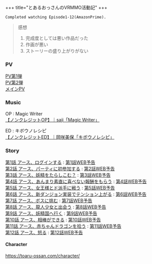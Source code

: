 +++
title="とあるおっさんのVRMMO活動記"
+++


```
Completed watching Episode1-12(AmazonPrime).
```

> 感想  
> 1. 完成度としては悪い作品だった
> 2. 作画が悪い
> 3. ストーリーの盛り上がりがない


### PV
[PV第1弾](https://youtu.be/77WX-vYqWJo)\
[PV第2弾](https://youtu.be/Cqwf25EBp3w)\
[メインPV](https://youtu.be/F4GcYnkbYKo)

### Music
OP : Magic Writer\
[【ノンクレジットOP】｜saji「Magic Writer」](https://youtu.be/X6wpOpTUcRw)

ED : キボウノレシピ\
[【ノンクレジットED】｜岡咲美保「キボウノレシピ」](https://youtu.be/XvQ83Fna5PY)

### Story
[第1話 アース、ログインする](https://toaru-ossan.com/story/01.html) : [第1話WEB予告](https://www.youtube.com/watch?v=aq7sDCCjkLo)\
[第2話 アース、パーティに初参加する](https://toaru-ossan.com/story/02.html) : [第2話WEB予告](https://www.youtube.com/watch?v=P8RKizb9PAw)\
[第3話 アース、妖精をたらしこむ？](https://toaru-ossan.com/story/03.html) : [第3話WEB予告](https://www.youtube.com/watch?v=4BaYjxmW_YQ)\
[第4話 アース、あんまり素直に喜べない報酬をもらう](https://toaru-ossan.com/story/04.html) : [第4話WEB予告](https://www.youtube.com/watch?v=DiR0JXWM3yc)\
[第5話 アース、女王様とド派手に戦う](https://toaru-ossan.com/story/05.html) : [第5話WEB予告](https://www.youtube.com/watch?v=6WpMz2Xd1wI)\
[第6話 アース、新ダンジョン実装でテンション上がる](https://toaru-ossan.com/story/06.html) : [第6話WEB予告](https://www.youtube.com/watch?v=xbr8cb-kap4)\
[第7話 アース、ボスに挑む](https://toaru-ossan.com/story/07.html) : [第7話WEB予告](https://www.youtube.com/watch?v=uBWaYhEg8rc)\
[第8話 アース、龍人少女と出会う](https://toaru-ossan.com/story/08.html) : [第8話WEB予告](https://www.youtube.com/watch?v=M_quQQiEIZI)\
[第9話 アース、妖精国へ行く](https://toaru-ossan.com/story/09.html) : [第9話WEB予告](https://www.youtube.com/watch?v=T9B3QXNcda0)\
[第10話 アース、相棒ができる](https://toaru-ossan.com/story/10.html) : [第10話WEB予告](https://www.youtube.com/watch?v=PsGZV7blxUU)\
[第11話 アース、赤ちゃんドラゴンを拾う](https://toaru-ossan.com/story/11.html) : [第11話WEB予告](https://www.youtube.com/watch?v=Dn0TJrLBnBI)\
[第12話 アース、怒る](https://toaru-ossan.com/story/) : [第12話WEB予告](https://www.youtube.com/watch?v=YvOiliYgPsI)

#### Character
https://toaru-ossan.com/character/
